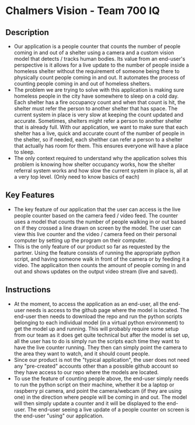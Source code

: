 # Chalmers Vision - Team 700 IQ

## Description 
* Our application is a people counter that counts the number of people coming in and out of a shelter using a camera and a custom vision model that detects / tracks human bodies.  Its value from an end-user's perspective is it allows for a live update to the number of people inside a homeless shelter without the requirement of someone being there to physically count people coming in and out.  It automates the process of counting people coming in and out of homeless shelters.
* The problem we are trying to solve with this application is making sure homeless people in the city have somewhere to sleep on a cold day.  Each shelter has a fire occupancy count and when that count is hit, the shelter must refer the person to another shelter that has space.  The current system in place is very slow at keeping the count updated and accurate. Sometimes, shelters might refer a person to another shelter that is already full.  With our application, we want to make sure that each shelter has a live, quick and accurate count of the number of people in the shelter, so if needed, each shelther can refer a person to a shelter that actually has room for them.  This ensures everyone will have a place to sleep.
 * The only context required to understand why the application solves this problem is knowing how shelter occupancy works, how the shelter referral system works and how slow the current system in place is, all at a very top level. (Only need to know basics of each)

## Key Features
* The key feature of our application that the user can access is the live people counter based on the camera feed / video feed.  The counter uses a model that counts the number of people walking in or out based on if they crossed a line drawn on screen by the model.  The user can view this live counter and the video / camera feed on their personal computer by setting up the program on their computer.
* This is the only feature of our product so far as requested by the partner.  Using the feature consists of running the appropriate python script, and having someone walk in front of the camera or by feeding it a video.  The applicaiton then counts the amount of people coming in and out and shows updates on the output video stream (live and saved).

## Instructions
* At the moment, to access the application as an end-user, all the end-user needs is access to the github page where the model is located.  The end-user then needs to download the repo and run the python scripts belonging to each individual model (in a virtual python environment) to get the model up and running.  This will probably require some setup from our team as it does get quite technical but after the model is set up, all the user has to do is simply run the scripts each time they want to have the live counter running.  They then can simply point the camera to the area they want to watch, and it should count people.
* Since our product is not the "typical application", the user does not need any "pre-created" accounts other than a possible github account so they have access to our repo where the models are located.
* To use the feature of counting people above, the end-user simply needs to run the python script on their machine, whether it be a laptop or raspberry pi camera, and point the camera/webcam (if they are using one) in the direction where people will be coming in and out.  The model will then simply update a counter and it will be displayed to the end-user.  The end-user seeing a live update of a people counter on screen is the end-user "using" our application.
